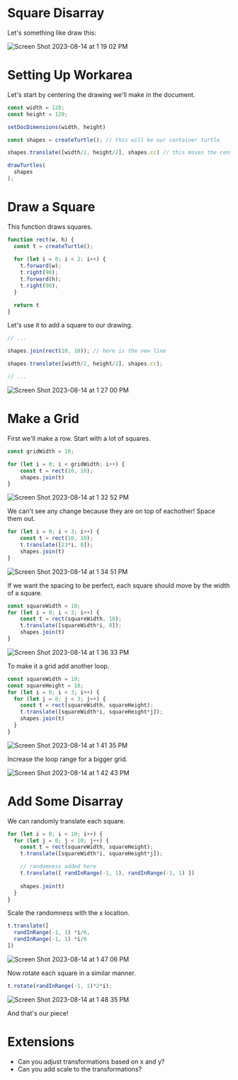 # Square Disarray

Let's something like draw this:

![Screen Shot 2023-08-14 at 1 19 02 PM](https://github.com/hackclub/haxidraw/assets/27078897/bcaf04e7-a00e-4f98-aaed-01eeebf2c79c)


# Setting Up Workarea

Let's start by centering the drawing we'll make in the document.

```js
const width = 120;
const height = 120;

setDocDimensions(width, height)

const shapes = createTurtle(); // this will be our container turtle

shapes.translate([width/2, height/2], shapes.cc) // this moves the center of our turtle to the center of our doc

drawTurtles(
  shapes
);
```

# Draw a Square

This function draws squares.

```js
function rect(w, h) {
  const t = createTurtle();
  
  for (let i = 0; i < 2; i++) {
    t.forward(w);
    t.right(90);
    t.forward(h);
    t.right(90);
  }

  return t
}
```

Let's use it to add a square to our drawing.

```js
// ...

shapes.join(rect(10, 10)); // here is the new line

shapes.translate([width/2, height/2], shapes.cc);

// ...
```

![Screen Shot 2023-08-14 at 1 27 00 PM](https://github.com/hackclub/haxidraw/assets/27078897/6a9b273c-391e-4ee7-9036-114524589d09)

# Make a Grid

First we'll make a row. Start with a lot of squares.

```js
const gridWidth = 10;

for (let i = 0; i < gridWidth; i++) {
    const t = rect(10, 10);
    shapes.join(t)
}
```

![Screen Shot 2023-08-14 at 1 32 52 PM](https://github.com/hackclub/haxidraw/assets/27078897/df700565-f80b-434b-ae92-1b6a4ecbc36b)

We can't see any change because they are on top of eachother! Space them out.

```js
for (let i = 0; i < 3; i++) {
    const t = rect(10, 10);
    t.translate([23*i, 0]);
    shapes.join(t)
}
```

![Screen Shot 2023-08-14 at 1 34 51 PM](https://github.com/hackclub/haxidraw/assets/27078897/367f376f-a903-44ec-8e31-db7e8090782b)

If we want the spacing to be perfect, each square should move by the width of a square.

```js
const squareWidth = 10;
for (let i = 0; i < 3; i++) {
    const t = rect(squareWidth, 10);
    t.translate([squareWidth*i, 0]);
    shapes.join(t)
}
```

![Screen Shot 2023-08-14 at 1 36 33 PM](https://github.com/hackclub/haxidraw/assets/27078897/4e9e02da-20e3-4b83-ba27-5e384163148f)

To make it a grid add another loop.

```js
const squareWidth = 10;
const squareHeight = 10;
for (let i = 0; i < 3; i++) {
  for (let j = 0; j < 3; j++) {
    const t = rect(squareWidth, squareHeight);
    t.translate([squareWidth*i, squareHeight*j]);
    shapes.join(t)
  }
}
```

![Screen Shot 2023-08-14 at 1 41 35 PM](https://github.com/hackclub/haxidraw/assets/27078897/9b0fea0d-2b04-492b-9c3e-018bde669099)

Increase the loop range for a bigger grid.

![Screen Shot 2023-08-14 at 1 42 43 PM](https://github.com/hackclub/haxidraw/assets/27078897/5408832c-2125-47af-9e84-0dd88c2fab67)

# Add Some Disarray

We can randomly translate each square.

```js
for (let i = 0; i < 10; i++) {
  for (let j = 0; j < 10; j++) {
    const t = rect(squareWidth, squareHeight);
    t.translate([squareWidth*i, squareHeight*j]);

    // randomness added here
    t.translate([ randInRange(-1, 1), randInRange(-1, 1) ])
    
    shapes.join(t)
  }
}
```

Scale the randomness with the x location.

```js
t.translate([ 
  randInRange(-1, 1) *i/6, 
  randInRange(-1, 1) *i/6 
])
```

![Screen Shot 2023-08-14 at 1 47 06 PM](https://github.com/hackclub/haxidraw/assets/27078897/fb392a9b-4ec8-4eec-9f1f-035d67c4ea50)

Now rotate each square in a similar manner.

```js
t.rotate(randInRange(-1, 1)*2*i);
```

![Screen Shot 2023-08-14 at 1 48 35 PM](https://github.com/hackclub/haxidraw/assets/27078897/1a0902f1-084d-4651-a188-c1dbe6995289)

And that's our piece!

# Extensions

- Can you adjust transformations based on x and y?
- Can you add scale to the transformations?




